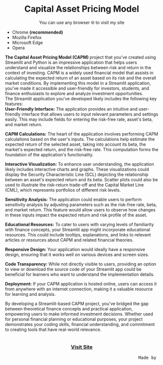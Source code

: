 # <h1 align='center'>Capital Asset Pricing Model</h1>
<p align='center'>
You can use any browser 🌐 to visit my site
</p>
<ul>
   <li>Chrome <strong>(recommended)</strong></li> 
   <li>Mozilla Firefox</li>
   <li>Microsoft Edge</li>
   <li>Opera</li>
</ul>
<div>
   <strong>The Capital Asset Pricing Model (CAPM) </strong> project that you've created using Streamlit and Python is an impressive application that helps users understand and visualize the relationships between risk and return in the context of investing. CAPM is a widely used financial model that assists in calculating the expected return of an asset based on its risk and the overall market conditions. By implementing this model in a Streamlit application, you've made it accessible and user-friendly for investors, students, and finance enthusiasts to explore and analyze investment opportunities.
<br>
The Streamlit application you've developed likely includes the following key features:
   <br>
<strong>User-Friendly Interface:</strong> The application provides an intuitive and user-friendly interface that allows users to input relevant parameters and settings easily. This may include fields for entering the risk-free rate, asset's beta, and market return.

<strong>CAPM Calculations:</strong> The heart of the application involves performing CAPM calculations based on the user's inputs. The calculations help estimate the expected return of the selected asset, taking into account its beta, the market's expected return, and the risk-free rate. This computation forms the foundation of the application's functionality.

<strong>Interactive Visualization:</strong> To enhance user understanding, the application likely includes interactive charts and graphs. These visualizations could display the Security Characteristic Line (SCL) depicting the relationship between an asset's expected return and its beta. Scatter plots could also be used to illustrate the risk-return trade-off and the Capital Market Line (CML), which represents portfolios of different risk levels.

<strong>Sensitivity Analysis:</strong> The application could enable users to perform sensitivity analysis by adjusting parameters such as the risk-free rate, beta, and market return. This feature would allow users to observe how changes in these inputs impact the expected return and risk profile of the asset.

<strong>Educational Resources:</strong> To cater to users with varying levels of familiarity with finance concepts, your Streamlit app might incorporate educational resources. This could include tooltips, explanations, and links to relevant articles or resources about CAPM and related financial theories.

<strong>Responsive Design:</strong> Your application would ideally have a responsive design, ensuring that it works well on various devices and screen sizes.

<strong>Code Transparency:</strong> While not directly visible to users, providing an option to view or download the source code of your Streamlit app could be beneficial for learners who want to understand the implementation details.

<strong>Deployment:</strong> If your CAPM application is hosted online, users can access it from anywhere with an internet connection, making it a valuable resource for learning and analysis.

By developing a Streamlit-based CAPM project, you've bridged the gap between theoretical finance concepts and practical application, empowering users to make informed investment decisions. Whether used for personal financial planning or educational purposes, your project demonstrates your coding skills, financial understanding, and commitment to creating tools that have real-world relevance.
</div>

# <h3 align='center'><a href="https://mv9cdr3bwbz7faw253ypjw.streamlit.app/">Visit Site</a></h3>
<pre>
                                                    Made by ♥ Dheeraj Pyasi
</pre>
